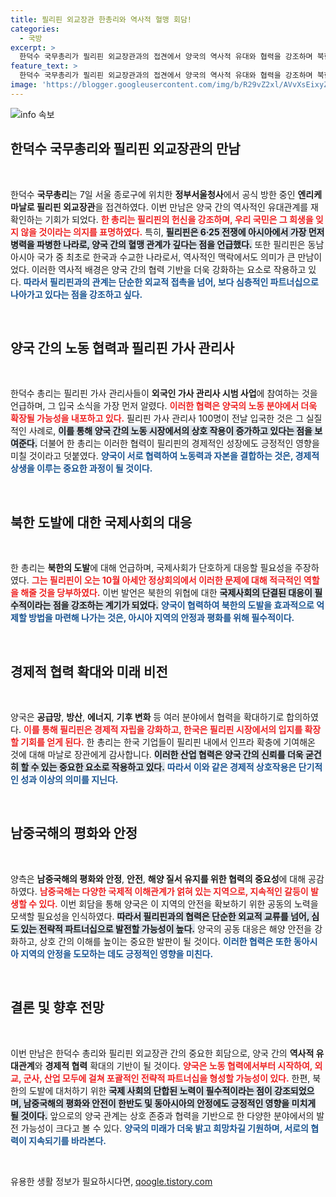 ```yaml
---
title: 필리핀 외교장관 한총리와 역사적 혈맹 회담!
categories:
  - 국방
excerpt: >
  한덕수 국무총리가 필리핀 외교장관과의 접견에서 양국의 역사적 유대와 협력을 강조하며 북한 도발에 대한 단합된 대응을 촉구했다. 양국은 다양한 분야의 협력 확대에 합의했다!
feature_text: >
  한덕수 국무총리가 필리핀 외교장관과의 접견에서 양국의 역사적 유대와 협력을 강조하며 북한 도발에 대한 단합된 대응을 촉구했다. 양국은 다양한 분야의 협력 확대에 합의했다!
image: 'https://blogger.googleusercontent.com/img/b/R29vZ2xl/AVvXsEixyZcFfHzMRdzZMjFBmAUKJYCLCGyLL1o632UiGVXcaFdKo_bkvkuCioo0uUKlGfBVcT3P84aROyZIXSBEx3Aw5nCQ3pTgDom1WDC4m8eifvWiAmWEEVb4x6G_l8C0QH225ldMjyaFvpxGEBGNO37VmDTDMHGhJPq73UglMfDca1-0aw/s1600/blogspot.png'
---
```


<p><img src="https://blogger.googleusercontent.com/img/b/R29vZ2xl/AVvXsEixyZcFfHzMRdzZMjFBmAUKJYCLCGyLL1o632UiGVXcaFdKo_bkvkuCioo0uUKlGfBVcT3P84aROyZIXSBEx3Aw5nCQ3pTgDom1WDC4m8eifvWiAmWEEVb4x6G_l8C0QH225ldMjyaFvpxGEBGNO37VmDTDMHGhJPq73UglMfDca1-0aw/s1600/blogspot.png" alt="info 속보" /></p>

<h2 data-ke-size="size26">한덕수 국무총리와 필리핀 외교장관의 만남</h2>

<p data-ke-size="size16">&nbsp;</p>

<p>한덕수 <b>국무총리</b>는 7일 서울 종로구에 위치한 <b>정부서울청사</b>에서 공식 방한 중인 <b>엔리케 마날로 필리핀 외교장관</b>을 접견하였다. 이번 만남은 양국 간의 역사적인 유대관계를 재확인하는 기회가 되었다. 
<b><span style="color: #ee2323;">한 총리는 필리핀의 헌신을 강조하며, 우리 국민은 그 희생을 잊지 않을 것이라는 의지를 표명하였다.</span></b> 특히, <b><span style="background-color: #21538527;">필리핀은 6·25 전쟁에 아시아에서 가장 먼저 병력을 파병한 나라로, 양국 간의 혈맹 관계가 깊다는 점을 언급했다.</span></b> 
또한 필리핀은 동남아시아 국가 중 최초로 한국과 수교한 나라로서, 역사적인 맥락에서도 의미가 큰 만남이었다. 이러한 역사적 배경은 양국 간의 협력 기반을 더욱 강화하는 요소로 작용하고 있다. <b><span style="color: #1a5490;">따라서 필리핀과의 관계는 단순한 외교적 접촉을 넘어, 보다 심층적인 파트너십으로 나아가고 있다는 점을 강조하고 싶다.</span></b></p>

<p data-ke-size="size16">&nbsp;</p>

<h2 data-ke-size="size26">양국 간의 노동 협력과 필리핀 가사 관리사</h2>

<p data-ke-size="size16">&nbsp;</p>

<p>한덕수 총리는 필리핀 가사 관리사들이 <b>외국인 가사 관리사 시범 사업</b>에 참여하는 것을 언급하며, 그 입국 소식을 가장 먼저 알렸다. <b><span style="color: #ee2323;">이러한 협력은 양국의 노동 분야에서 더욱 확장될 가능성을 내포하고 있다.</span></b> 필리핀 가사 관리사 100명이 전날 입국한 것은 그 실질적인 사례로, 
<b><span style="background-color: #21538527;">이를 통해 양국 간의 노동 시장에서의 상호 작용이 증가하고 있다는 점을 보여준다.</span></b> 
더불어 한 총리는 이러한 협력이 필리핀의 경제적인 성장에도 긍정적인 영향을 미칠 것이라고 덧붙였다. <b><span style="color: #1a5490;">양국이 서로 협력하여 노동력과 자본을 결합하는 것은, 경제적 상생을 이루는 중요한 과정이 될 것이다.</span></b></p>

<p data-ke-size="size16">&nbsp;</p>

<h2 data-ke-size="size26">북한 도발에 대한 국제사회의 대응</h2>

<p data-ke-size="size16">&nbsp;</p>

<p>한 총리는 <b>북한의 도발</b>에 대해 언급하며, 국제사회가 단호하게 대응할 필요성을 주장하였다. <b><span style="color: #ee2323;">그는 필리핀이 오는 10월 아세안 정상회의에서 이러한 문제에 대해 적극적인 역할을 해줄 것을 당부하였다.</span></b> 이번 발언은 북한의 위협에 대한 <b><span style="background-color: #21538527;">국제사회의 단결된 대응이 필수적이라는 점을 강조하는 계기가 되었다.</span></b> 
<b><span style="color: #1a5490;">양국이 협력하여 북한의 도발을 효과적으로 억제할 방법을 마련해 나가는 것은, 아시아 지역의 안정과 평화를 위해 필수적이다.</span></b></p>

<p data-ke-size="size16">&nbsp;</p>

<h2 data-ke-size="size26">경제적 협력 확대와 미래 비전</h2>

<p data-ke-size="size16">&nbsp;</p>

<p>양국은 <b>공급망</b>, <b>방산</b>, <b>에너지</b>, <b>기후 변화</b> 등 여러 분야에서 협력을 확대하기로 합의하였다. <b><span style="color: #ee2323;">이를 통해 필리핀은 경제적 자립을 강화하고, 한국은 필리핀 시장에서의 입지를 확장할 기회를 얻게 된다.</span></b> 
한 총리는 한국 기업들이 필리핀 내에서 인프라 확충에 기여해온 것에 대해 마날로 장관에게 감사합니다. <b><span style="background-color: #21538527;">이러한 산업 협력은 양국 간의 신뢰를 더욱 굳건히 할 수 있는 중요한 요소로 작용하고 있다.</span></b>
<b><span style="color: #1a5490;">따라서 이와 같은 경제적 상호작용은 단기적인 성과 이상의 의미를 지닌다.</span></b> </p>

<p data-ke-size="size16">&nbsp;</p>

<h2 data-ke-size="size26">남중국해의 평화와 안정</h2>

<p data-ke-size="size16">&nbsp;</p>

<p>양측은 <b>남중국해의 평화와 안정</b>, <b>안전</b>, <b>해양 질서 유지를 위한 협력의 중요성</b>에 대해 공감하였다. <b><span style="color: #ee2323;">남중국해는 다양한 국제적 이해관계가 얽혀 있는 지역으로, 지속적인 갈등이 발생할 수 있다.</span></b> 
이번 회담을 통해 양국은 이 지역의 안전을 확보하기 위한 공동의 노력을 모색할 필요성을 인식하였다. <b><span style="background-color: #21538527;">따라서 필리핀과의 협력은 단순한 외교적 교류를 넘어, 심도 있는 전략적 파트너십으로 발전할 가능성이 높다.</span></b> 
양국의 공동 대응은 해양 안전을 강화하고, 상호 간의 이해를 높이는 중요한 발판이 될 것이다. <b><span style="color: #1a5490;">이러한 협력은 또한 동아시아 지역의 안정을 도모하는 데도 긍정적인 영향을 미친다.</span></b></p>

<p data-ke-size="size16">&nbsp;</p>

<h2 data-ke-size="size26">결론 및 향후 전망</h2>

<p data-ke-size="size16">&nbsp;</p>

<p>이번 만남은 한덕수 총리와 필리핀 외교장관 간의 중요한 회담으로, 양국 간의 <b>역사적 유대관계</b>와 <b>경제적 협력</b> 확대의 기반이 될 것이다. <b><span style="color: #ee2323;">양국은 노동 협력에서부터 시작하여, 외교, 군사, 산업 모두에 걸쳐 포괄적인 전략적 파트너십을 형성할 가능성이 있다.</span></b> 
한편, 북한의 도발에 대처하기 위한 <b><span style="background-color: #21538527;">국제 사회의 단합된 노력이 필수적이라는 점이 강조되었으며, 남중국해의 평화와 안전이 한반도 및 동아시아의 안정에도 긍정적인 영향을 미치게 될 것이다.</span></b> 
앞으로의 양국 관계는 상호 존중과 협력을 기반으로 한 다양한 분야에서의 발전 가능성이 크다고 볼 수 있다. <b><span style="color: #1a5490;">양국의 미래가 더욱 밝고 희망차길 기원하며, 서로의 협력이 지속되기를 바라본다.</span></b></p>

<p data-ke-size="size16">&nbsp;</p>
유용한 생활 정보가 필요하시다면, <a href="https://qoogle.tistory.com" rel="dofollow">qoogle.tistory.com</a>


